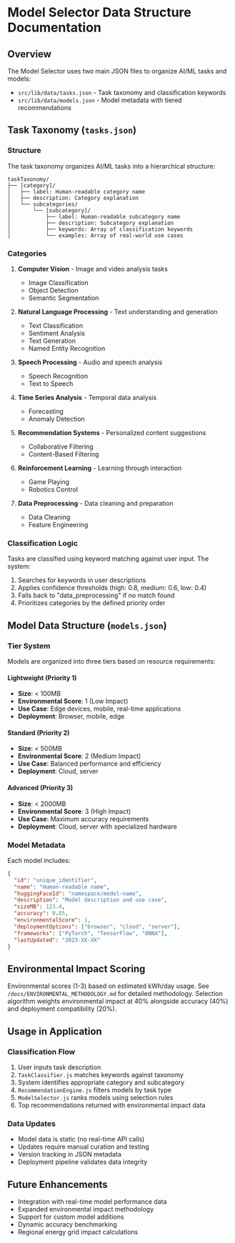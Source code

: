 # Model Selector Data Structure Documentation

## Overview

The Model Selector uses two main JSON files to organize AI/ML tasks and models:
- `src/lib/data/tasks.json` - Task taxonomy and classification keywords
- `src/lib/data/models.json` - Model metadata with tiered recommendations

## Task Taxonomy (`tasks.json`)

### Structure

The task taxonomy organizes AI/ML tasks into a hierarchical structure:

```
taskTaxonomy/
├── [category]/
│   ├── label: Human-readable category name
│   ├── description: Category explanation
│   └── subcategories/
│       └── [subcategory]/
│           ├── label: Human-readable subcategory name
│           ├── description: Subcategory explanation
│           ├── keywords: Array of classification keywords
│           └── examples: Array of real-world use cases
```

### Categories

1. **Computer Vision** - Image and video analysis tasks
   - Image Classification
   - Object Detection  
   - Semantic Segmentation

2. **Natural Language Processing** - Text understanding and generation
   - Text Classification
   - Sentiment Analysis
   - Text Generation
   - Named Entity Recognition

3. **Speech Processing** - Audio and speech analysis
   - Speech Recognition
   - Text to Speech

4. **Time Series Analysis** - Temporal data analysis
   - Forecasting
   - Anomaly Detection

5. **Recommendation Systems** - Personalized content suggestions
   - Collaborative Filtering
   - Content-Based Filtering

6. **Reinforcement Learning** - Learning through interaction
   - Game Playing
   - Robotics Control

7. **Data Preprocessing** - Data cleaning and preparation
   - Data Cleaning
   - Feature Engineering

### Classification Logic

Tasks are classified using keyword matching against user input. The system:
1. Searches for keywords in user descriptions
2. Applies confidence thresholds (high: 0.8, medium: 0.6, low: 0.4)
3. Falls back to "data_preprocessing" if no match found
4. Prioritizes categories by the defined priority order

## Model Data Structure (`models.json`)

### Tier System

Models are organized into three tiers based on resource requirements:

#### Lightweight (Priority 1)
- **Size**: < 100MB
- **Environmental Score**: 1 (Low Impact)
- **Use Case**: Edge devices, mobile, real-time applications
- **Deployment**: Browser, mobile, edge

#### Standard (Priority 2)  
- **Size**: < 500MB
- **Environmental Score**: 2 (Medium Impact)
- **Use Case**: Balanced performance and efficiency
- **Deployment**: Cloud, server

#### Advanced (Priority 3)
- **Size**: < 2000MB
- **Environmental Score**: 3 (High Impact)
- **Use Case**: Maximum accuracy requirements
- **Deployment**: Cloud, server with specialized hardware

### Model Metadata

Each model includes:

```json
{
  "id": "unique_identifier",
  "name": "Human-readable name",
  "huggingFaceId": "namespace/model-name",
  "description": "Model description and use case",
  "sizeMB": 123.4,
  "accuracy": 0.85,
  "environmentalScore": 1,
  "deploymentOptions": ["browser", "cloud", "server"],
  "frameworks": ["PyTorch", "TensorFlow", "ONNX"],
  "lastUpdated": "2023-XX-XX"
}
```

## Environmental Impact Scoring

Environmental scores (1-3) based on estimated kWh/day usage. See `/docs/ENVIRONMENTAL_METHODOLOGY.md` for detailed methodology. Selection algorithm weights environmental impact at 40% alongside accuracy (40%) and deployment compatibility (20%).

## Usage in Application

### Classification Flow

1. User inputs task description
2. `TaskClassifier.js` matches keywords against taxonomy
3. System identifies appropriate category and subcategory
4. `RecommendationEngine.js` filters models by task type
5. `ModelSelector.js` ranks models using selection rules
6. Top recommendations returned with environmental impact data

### Data Updates

- Model data is static (no real-time API calls)
- Updates require manual curation and testing
- Version tracking in JSON metadata
- Deployment pipeline validates data integrity

## Future Enhancements

- Integration with real-time model performance data
- Expanded environmental impact methodology  
- Support for custom model additions
- Dynamic accuracy benchmarking
- Regional energy grid impact calculations